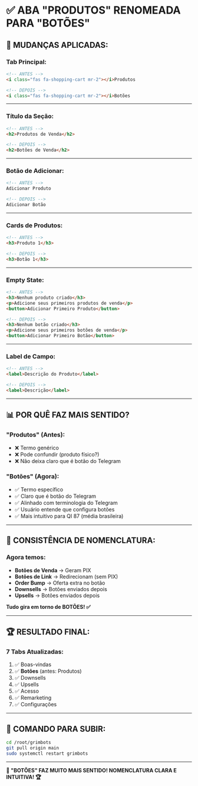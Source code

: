 # ✅ ABA "PRODUTOS" RENOMEADA PARA "BOTÕES"

## 🎯 **MUDANÇAS APLICADAS:**

### **Tab Principal:**
```html
<!-- ANTES -->
<i class="fas fa-shopping-cart mr-2"></i>Produtos

<!-- DEPOIS -->
<i class="fas fa-shopping-cart mr-2"></i>Botões
```

---

### **Título da Seção:**
```html
<!-- ANTES -->
<h2>Produtos de Venda</h2>

<!-- DEPOIS -->
<h2>Botões de Venda</h2>
```

---

### **Botão de Adicionar:**
```html
<!-- ANTES -->
Adicionar Produto

<!-- DEPOIS -->
Adicionar Botão
```

---

### **Cards de Produtos:**
```html
<!-- ANTES -->
<h3>Produto 1</h3>

<!-- DEPOIS -->
<h3>Botão 1</h3>
```

---

### **Empty State:**
```html
<!-- ANTES -->
<h3>Nenhum produto criado</h3>
<p>Adicione seus primeiros produtos de venda</p>
<button>Adicionar Primeiro Produto</button>

<!-- DEPOIS -->
<h3>Nenhum botão criado</h3>
<p>Adicione seus primeiros botões de venda</p>
<button>Adicionar Primeiro Botão</button>
```

---

### **Label de Campo:**
```html
<!-- ANTES -->
<label>Descrição do Produto</label>

<!-- DEPOIS -->
<label>Descrição</label>
```

---

## 📊 **POR QUÊ FAZ MAIS SENTIDO?**

### **"Produtos" (Antes):**
- ❌ Termo genérico
- ❌ Pode confundir (produto físico?)
- ❌ Não deixa claro que é botão do Telegram

### **"Botões" (Agora):**
- ✅ Termo específico
- ✅ Claro que é botão do Telegram
- ✅ Alinhado com terminologia do Telegram
- ✅ Usuário entende que configura botões
- ✅ Mais intuitivo para QI 87 (média brasileira)

---

## 🎯 **CONSISTÊNCIA DE NOMENCLATURA:**

### **Agora temos:**
- **Botões de Venda** → Geram PIX
- **Botões de Link** → Redirecionam (sem PIX)
- **Order Bump** → Oferta extra no botão
- **Downsells** → Botões enviados depois
- **Upsells** → Botões enviados depois

**Tudo gira em torno de BOTÕES! ✅**

---

## 🏆 **RESULTADO FINAL:**

### **7 Tabs Atualizadas:**
1. ✅ Boas-vindas
2. ✅ **Botões** (antes: Produtos)
3. ✅ Downsells
4. ✅ Upsells
5. ✅ Acesso
6. ✅ Remarketing
7. ✅ Configurações

---

## 🚀 **COMANDO PARA SUBIR:**

```bash
cd /root/grimbots
git pull origin main
sudo systemctl restart grimbots
```

---

**🎯 "BOTÕES" FAZ MUITO MAIS SENTIDO! NOMENCLATURA CLARA E INTUITIVA! 🏆**

